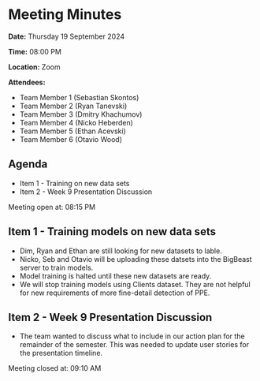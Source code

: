 # Meeting Minutes

**Date:** Thursday 19 September 2024

**Time:** 08:00 PM

**Location:** Zoom

**Attendees:**

* Team Member 1 (Sebastian Skontos)
* Team Member 2 (Ryan Tanevski)
* Team Member 3 (Dmitry Khachumov)
* Team Member 4 (Nicko Heberden)
* Team Member 5 (Ethan Acevski)
* Team Member 6 (Otavio Wood)

## Agenda

* Item 1 - Training on new data sets
* Item 2 - Week 9 Presentation Discussion

Meeting open at: 08:15 PM

## Item 1 - Training models on new data sets
* Dim, Ryan and Ethan are still looking for new datasets to lable.
* Nicko, Seb and Otavio will be uploading these datsets into the BigBeast server to train models.
* Model training is halted until these new datasets are ready.
* We will stop training models using Clients dataset. They are not helpful for new requirements of more fine-detail detection of PPE.

## Item 2 - Week 9 Presentation Discussion
* The team wanted to discuss what to include in our action plan for the remainder of the semester. This was needed to update user stories for the presentation timeline. 


Meeting closed at:  09:10 AM
